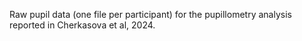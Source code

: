 Raw pupil data (one file per participant) for the pupillometry analysis reported in Cherkasova et al, 2024.
